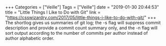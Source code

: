 +++
Categories = ["Veille"]
Tags = ["Veille"]
date = "2019-01-30 20:44:53"
title = "Little Things I Like to Do with Git"
link = "https://csswizardry.com/2017/05/little-things-i-like-to-do-with-git/"
+++
The shortlog gives us summaries of git log; the -s flag will suppress commit description and provide a commit count summary only, and the -n flag will sort output according to the number of commits per author instead of author alphabetic order.